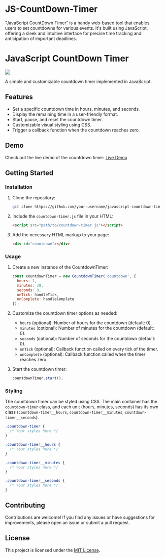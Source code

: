 # JS-CountDown-Timer
"JavaScript CountDown Timer" is a handy web-based tool that enables users to set countdowns for various events. It's built using JavaScript, offering a sleek and intuitive interface for precise time tracking and anticipation of important deadlines.

# <h1> JavaScript CountDown Timer </h1>

<img src="https://d35z3p2poghz10.cloudfront.net/apps/thirdparty/powr-countdown-timer/countdown-timer-banner.png"/>

A simple and customizable countdown timer implemented in JavaScript.

## Features

- Set a specific countdown time in hours, minutes, and seconds.
- Display the remaining time in a user-friendly format.
- Start, pause, and reset the countdown timer.
- Customizable visual styling using CSS.
- Trigger a callback function when the countdown reaches zero.

## Demo

Check out the live demo of the countdown timer: [Live Demo](https://example.com/countdown-timer-demo)

## Getting Started

### Installation

1. Clone the repository:

   ```bash
   git clone https://github.com/your-username/javascript-countdown-timer.git
   ```

2. Include the `countdown-timer.js` file in your HTML:

   ```html
   <script src="path/to/countdown-timer.js"></script>
   ```

3. Add the necessary HTML markup to your page:

   ```html
   <div id="countdown"></div>
   ```

### Usage

1. Create a new instance of the CountdownTimer:

   ```javascript
   const countdownTimer = new CountdownTimer('countdown', {
     hours: 1,
     minutes: 30,
     seconds: 0,
     onTick: handleTick,
     onComplete: handleComplete
   });
   ```

2. Customize the countdown timer options as needed:

   - `hours` (optional): Number of hours for the countdown (default: 0).
   - `minutes` (optional): Number of minutes for the countdown (default: 0).
   - `seconds` (optional): Number of seconds for the countdown (default: 0).
   - `onTick` (optional): Callback function called on every tick of the timer.
   - `onComplete` (optional): Callback function called when the timer reaches zero.

3. Start the countdown timer:

   ```javascript
   countdownTimer.start();
   ```

### Styling

The countdown timer can be styled using CSS. The main container has the `countdown-timer` class, and each unit (hours, minutes, seconds) has its own class (`countdown-timer__hours`, `countdown-timer__minutes`, `countdown-timer__seconds`).

```css
.countdown-timer {
  /* Your styles here */
}

.countdown-timer__hours {
  /* Your styles here */
}

.countdown-timer__minutes {
  /* Your styles here */
}

.countdown-timer__seconds {
  /* Your styles here */
}
```

## Contributing

Contributions are welcome! If you find any issues or have suggestions for improvements, please open an issue or submit a pull request.

## License

This project is licensed under the [MIT License](LICENSE).
